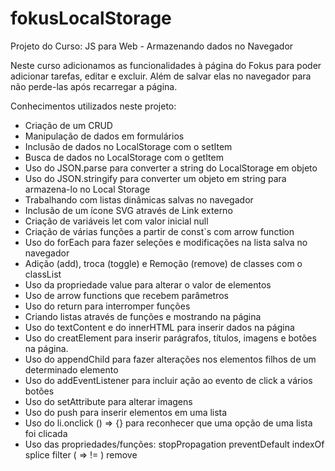 # fokusLocalStorage
Projeto do Curso: JS para Web - Armazenando dados no Navegador

Neste curso adicionamos as funcionalidades à página do Fokus para poder adicionar tarefas, editar e excluir. Além de salvar elas no navegador para não perde-las após recarregar a página.

Conhecimentos utilizados neste projeto:

- Criação de um CRUD
- Manipulação de dados em formulários
- Inclusão de dados no LocalStorage com o setItem
- Busca de dados no LocalStorage com o getItem
- Uso do JSON.parse para converter a string do LocalStorage em objeto
- Uso do JSON.stringify para converter um objeto em string para armazena-lo no Local Storage
- Trabalhando com listas dinâmicas salvas no navegador
- Inclusão de um ícone SVG através de Link externo
- Criação de variáveis let com valor inicial null
- Criação de várias funções a partir de const`s com arrow function
- Uso do forEach para fazer seleções e modificações na lista salva no navegador
- Adição (add), troca (toggle) e Remoção (remove) de classes com o classList
- Uso da propriedade value para alterar o valor de elementos
- Uso de arrow functions que recebem parâmetros
- Uso do return para interromper funções
- Criando listas através de funções e mostrando na página
- Uso do textContent e do innerHTML para inserir dados na página
- Uso do creatElement para inserir parágrafos, títulos, imagens e botões na página.
- Uso do appendChild para fazer alterações nos elementos filhos de um determinado elemento
- Uso do addEventListener para incluir ação ao evento de click a vários botões
- Uso do setAttribute para alterar imagens
- Uso do push para inserir elementos em uma lista
- Uso do li.onclick () => {} para reconhecer que uma opção de uma lista foi clicada
- Uso das propriedades/funções:
    stopPropagation
    preventDefault
    indexOf
    splice
    filter ( => != )
    remove
